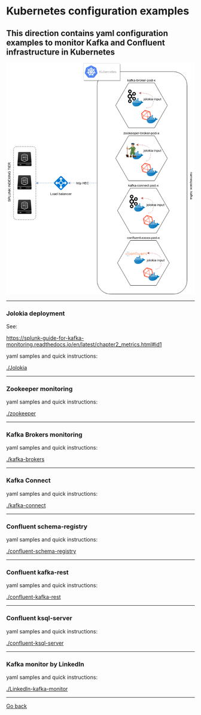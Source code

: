 # Kubernetes configuration examples

## This direction contains yaml configuration examples to monitor Kafka and Confluent infrastructure in Kubernetes

![screen1](../docs/img/draw.io/Kubernetes-deployment.png)

--------------------------------------------------------------------------------

### Jolokia deployment

See:

https://splunk-guide-for-kafka-monitoring.readthedocs.io/en/latest/chapter2_metrics.html#id1

yaml samples and quick instructions:

[./Jolokia](./Jolokia/)

--------------------------------------------------------------------------------

### Zookeeper monitoring

yaml samples and quick instructions:

[./zookeeper](./zookeeper/)

--------------------------------------------------------------------------------

### Kafka Brokers monitoring

yaml samples and quick instructions:

[./kafka-brokers](./kafka-brokers/)

--------------------------------------------------------------------------------

### Kafka Connect

yaml samples and quick instructions:

[./kafka-connect](./kafka-connect/)

--------------------------------------------------------------------------------

### Confluent schema-registry

yaml samples and quick instructions:

[./confluent-schema-registry](./confluent-schema-registry/)

--------------------------------------------------------------------------------

### Confluent kafka-rest

yaml samples and quick instructions:

[./confluent-kafka-rest](./confluent-kafka-rest/)

--------------------------------------------------------------------------------

### Confluent ksql-server

yaml samples and quick instructions:

[./confluent-ksql-server](./confluent-ksql-server/)

--------------------------------------------------------------------------------

### Kafka monitor by LinkedIn

yaml samples and quick instructions:

[./LinkedIn-kafka-monitor](./LinkedIn-kafka-monitor/)

--------------------------------------------------------------------------------
[Go back](https://github.com/guilhemmarchand/splunk-guide-for-kafka-monitoring/)